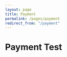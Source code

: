 ```yaml
---
layout: page
title: Payment
permalink: /pages/payment
redirect_from: "/payment"
---
```


<div class="page-section">
  <h1>Payment Test</h1>
</div>

<form action="https://css-checkout.herokuapp.com/" method="POST">
  <script
    src="https://checkout.stripe.com/checkout.js"
    class="stripe-button"
    data-key="pk_test_xQxLXcl78GmSYv48ZqMBp0H3"
    data-amount="9.99"
    data-name="CSS Bristol"
    data-description="Payment Gateway"
    data-image="assets/images/contrib/branding/css-logo.png"
    data-locale="auto"
    data-currency="gbp">
  </script>
  <input name="amount" value="9.99" type="hidden">
  <input name="description" value="Hoodie" type="hidden">
  <input name="metadata" value="{ product_id : 0 }" type="hidden">
</form>
